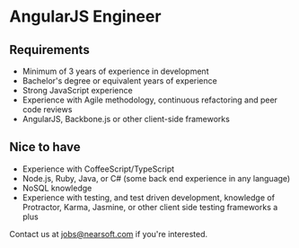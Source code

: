 # AngularJS Engineer

## Requirements

* Minimum of 3 years of experience in development
* Bachelor's degree or equivalent years of experience
* Strong JavaScript experience
* Experience with Agile methodology, continuous refactoring and peer code reviews
* AngularJS, Backbone.js or other client-side frameworks

## Nice to have

* Experience with CoffeeScript/TypeScript
* Node.js, Ruby, Java, or C# (some back end experience in any language)
* NoSQL knowledge
* Experience with testing, and test driven development, knowledge of Protractor, Karma, Jasmine, or
other client side testing frameworks a plus

Contact us at jobs@nearsoft.com if you're interested.
